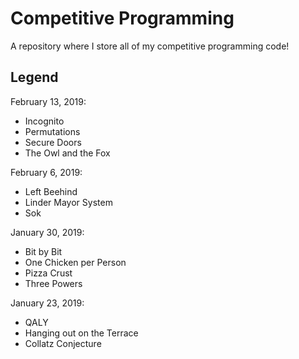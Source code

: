 # Competitive Programming
A repository where I store all of my competitive programming code!

## Legend
February 13, 2019:
- Incognito
- Permutations
- Secure Doors
- The Owl and the Fox

February 6, 2019:
- Left Beehind
- Linder Mayor System
- Sok

January 30, 2019:
- Bit by Bit
- One Chicken per Person
- Pizza Crust
- Three Powers

January 23, 2019:
- QALY
- Hanging out on the Terrace
- Collatz Conjecture
